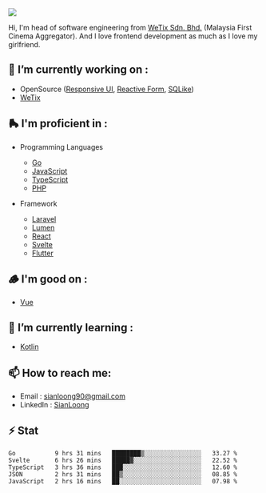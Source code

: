 <img align="center" src="https://github-readme-stats.vercel.app/api?username=si3nloong&show_icons=true&include_all_commits=true&hide_title=true" />

Hi, I'm head of software engineering from [WeTix Sdn. Bhd.](https://wetix.my) (Malaysia First Cinema Aggregator). And I love frontend development as much as I love my girlfriend.

## 🔭 I’m currently working on :
- OpenSource ([Responsive UI](https://github.com/wetix/responsive-ui), [Reactive Form](https://github.com/wetix/svelte-reactive-form), [SQLike](https://github.com/si3nloong/sqlike))
- [WeTix](https://github.com/wetix)

## 🛼 I'm proficient in :
- Programming Languages
  - [Go](https://golang.org/)
  - [JavaScript](https://www.javascript.com/)
  - [TypeScript](https://www.typescriptlang.org/)
  - [PHP](https://www.php.net/)
  
- Framework
  - [Laravel](https://laravel.com/)
  - [Lumen](https://lumen.laravel.com/)
  - [React](https://reactjs.org/)
  - [Svelte](https://svelte.dev/)
  - [Flutter](https://flutter.dev/)
  
## 🪵 I'm good on :
- [Vue](https://vuejs.org/)
  
## 🌱 I’m currently learning :
- [Kotlin](https://kotlinlang.org/)

## 📫 How to reach me: 
- Email : sianloong90@gmail.com
- LinkedIn : [SianLoong](https://my.linkedin.com/in/lee-sian-loong-7b4a3037)

## ⚡ Stat
<!--START_SECTION:waka-->
```text
Go           9 hrs 31 mins   ████████▒░░░░░░░░░░░░░░░░   33.27 % 
Svelte       6 hrs 26 mins   █████▓░░░░░░░░░░░░░░░░░░░   22.52 % 
TypeScript   3 hrs 36 mins   ███░░░░░░░░░░░░░░░░░░░░░░   12.60 % 
JSON         2 hrs 31 mins   ██▒░░░░░░░░░░░░░░░░░░░░░░   08.85 % 
JavaScript   2 hrs 16 mins   ██░░░░░░░░░░░░░░░░░░░░░░░   07.98 % 
```
<!--END_SECTION:waka-->

<!--
**si3nloong/si3nloong** is a ✨ _special_ ✨ repository because its `README.md` (this file) appears on your GitHub profile.

Here are some ideas to get you started:

- 🔭 I’m currently working on WeTix
- 🌱 I’m currently learning ...
- 👯 I’m looking to collaborate on ...
- 🤔 I’m looking for help with ...
- 💬 Ask me about ...
- 📫 How to reach me: ...
- 😄 Pronouns: ...
- ⚡ Fun fact: ...
-->

